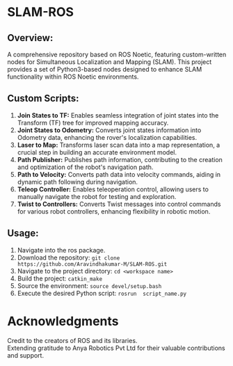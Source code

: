 # SLAM-ROS

## Overview:
A comprehensive repository based on ROS Noetic, featuring custom-written nodes for Simultaneous Localization and Mapping (SLAM). This project provides a set of Python3-based nodes designed to enhance SLAM functionality within ROS Noetic environments.

## Custom Scripts:
1. **Join States to TF:** Enables seamless integration of joint states into the Transform (TF) tree for improved mapping accuracy.
2. **Joint States to Odometry:** Converts joint states information into Odometry data, enhancing the rover's localization capabilities.
3. **Laser to Map:** Transforms laser scan data into a map representation, a crucial step in building an accurate environment model.
4. **Path Publisher:** Publishes path information, contributing to the creation and optimization of the robot's navigation path.
5. **Path to Velocity:** Converts path data into velocity commands, aiding in dynamic path following during navigation.
6. **Teleop Controller:** Enables teleoperation control, allowing users to manually navigate the robot for testing and exploration.
7. **Twist to Controllers:** Converts Twist messages into control commands for various robot controllers, enhancing flexibility in robotic motion.

## Usage:
1. Navigate into the ros package.
1. Download the repository: `git clone https://github.com/Aravindhakumar-M/SLAM-ROS.git`
2. Navigate to the project directory: `cd <workspace name>`
3. Build the project: `catkin_make`
4. Source the environment: `source devel/setup.bash`
5. Execute the desired Python script: `rosrun  script_name.py`

# Acknowledgments
Credit to the creators of ROS and its libraries.   
Extending gratitude to Anya Robotics Pvt Ltd for their valuable contributions and support.

